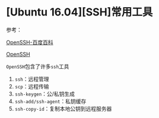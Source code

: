 
# [Ubuntu 16.04][SSH]常用工具

参考：

[OpenSSH-百度百科](https://baike.baidu.com/item/OpenSSH/1137789?fr=aladdin)

[OpenSSH](http://www.openssh.com/)

`OpenSSH`包含了许多`ssh`工具

1. `ssh`：远程管理
2. `scp`：远程传输
3. `ssh-keygen`：公/私钥生成
4. `ssh-add/ssh-agent`：私钥缓存
5. `ssh-copy-id`：复制本地公钥到远程服务器